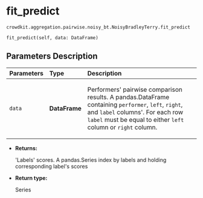 # fit_predict
`crowdkit.aggregation.pairwise.noisy_bt.NoisyBradleyTerry.fit_predict`

```
fit_predict(self, data: DataFrame)
```

## Parameters Description

| Parameters | Type | Description |
| :----------| :----| :-----------|
`data`|**DataFrame**|<p>Performers&#x27; pairwise comparison results. A pandas.DataFrame containing `performer`, `left`, `right`, and `label` columns&#x27;. For each row `label` must be equal to either `left` column or `right` column.</p>

* **Returns:**

  'Labels' scores.
A pandas.Series index by labels and holding corresponding label's scores

* **Return type:**

  Series
